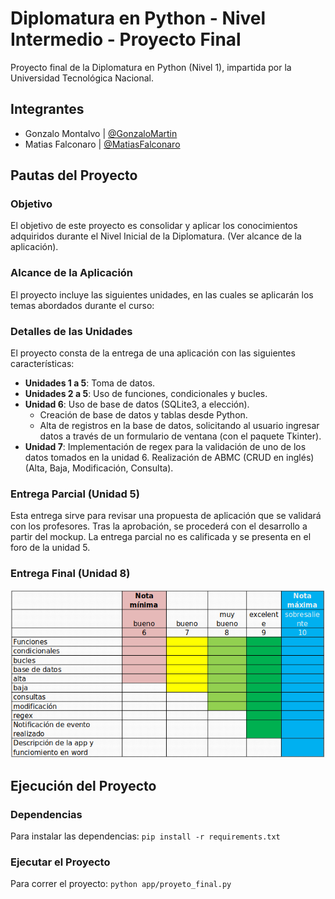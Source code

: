 # Diplomatura en Python - Nivel Intermedio - Proyecto Final
Proyecto final de la Diplomatura en Python (Nivel 1), impartida por la Universidad Tecnológica Nacional.

## Integrantes
- Gonzalo Montalvo | [@GonzaloMartin](https://github.com/GonzaloMartin)
- Matias Falconaro | [@MatiasFalconaro](https://github.com/matiasfalconaro)

## Pautas del Proyecto

### Objetivo
El objetivo de este proyecto es consolidar y aplicar los conocimientos adquiridos durante el Nivel Inicial de la Diplomatura. (Ver alcance de la aplicación).

### Alcance de la Aplicación
El proyecto incluye las siguientes unidades, en las cuales se aplicarán los temas abordados durante el curso:

### Detalles de las Unidades

El proyecto consta de la entrega de una aplicación con las siguientes características:

- **Unidades 1 a 5**: Toma de datos.
- **Unidades 2 a 5**: Uso de funciones, condicionales y bucles.
- **Unidad 6**: Uso de base de datos (SQLite3, a elección).
  - Creación de base de datos y tablas desde Python.
  - Alta de registros en la base de datos, solicitando al usuario ingresar datos a través de un formulario de ventana (con el paquete Tkinter).
- **Unidad 7**: Implementación de regex para la validación de uno de los datos tomados en la unidad 6. Realización de ABMC (CRUD en inglés) (Alta, Baja, Modificación, Consulta).

### Entrega Parcial (Unidad 5)

Esta entrega sirve para revisar una propuesta de aplicación que se validará con los profesores. Tras la aprobación, se procederá con el desarrollo a partir del mockup. La entrega parcial no es calificada y se presenta en el foro de la unidad 5.

### Entrega Final (Unidad 8)

![Evaluación](app/rsc/Evaluacion.jpg)

## Ejecución del Proyecto

### Dependencias

Para instalar las dependencias:
`pip install -r requirements.txt`

### Ejecutar el Proyecto

Para correr el proyecto:
`python app/proyeto_final.py`